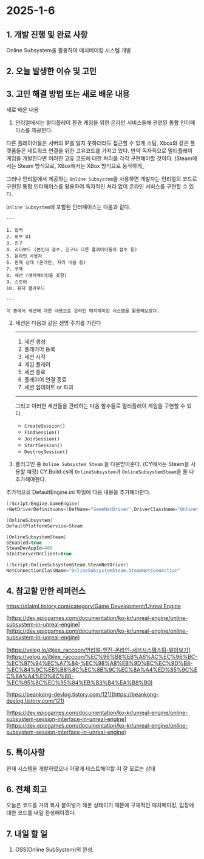# 2025-1-6

## 1. 개발 진행 및 완료 사항

Online Subsystem을 활용하여 매치메이킹 시스템 개발

## 2. 오늘 발생한 이슈 및 고민

## 3. 고민 해결 방법 또는 새로 배운 내용

새로 배운 내용

1. 언리얼에서는 멀티플레이 환경 게임을 위한 온라인 서비스들에 관련된 통합 인터페이스를 제공한다.

다른 플레이어들은 서버의 IP를 알지 못하더라도 접근할 수 있게 스팀, Xbox와 같은 플랫폼들은 네트워크 연결을 위한 고유코드를 가지고 있다. 만약 독자적으로 멀티플레이 게임을 개발한다면 이러한 고유 코드에 대한 처리를 각각 구현해야할 것이다. (Steam에서는 Steam 방식으로, XBox에서는 XBox 방식으로 동작하게_

그러나 언리얼에서 제공하는 `Online Subsystem`을 사용하면 개발자는 언리얼의 코드로 구현된 통합 인터페이스를 활용하여 독자적인 처리 없이 온라인 서비스를 구현할 수 있다.

`Online Subsystem`에 포함된 인터페이스는 다음과 같다.
    
    ---
    
    1. 업적
    2. 외부 UI
    3. 친구
    4. 리더보드 (본인의 점수, 친구나 다른 플레이어들의 점수 등)
    5. 온라인 사용자
    6. 현재 상태 (온라인, 자리 비움 등)
    7. 구매
    8. 세션 (매치메이킹을 포함)
    9. 스토어
    10. 유저 클라우드
    
    ---
    
    이 중에서 세션에 대한 내용으로 온라인 매치메이킹 시스템을 활용해보았다.
    
2. 세션은 다음과 같은 생명 주기를 가진다
    
    ---
    
    1. 세션 생성
    2. 플레이어 등록
    3. 세션 시작
    4. 게임 플레이
    5. 세션 종료
    6. 플레이어 연결 종료
    7. 세션 업데이트 or 파괴
    
    ---
    
    그리고 이러한 세션들을 관리하는 다음 함수들로 멀티플레이 게임을 구현할 수 있다.
    
    - `CreateSession()`
    - `FindSession()`
    - `JoinSession()`
    - `StartSession()`
    - `DestroySession()`
3. 플러그인 중 `Online Subsystem Steam` 을 다운받아준다. (CY에서는 Steam을 사용할 예정)
CY.Build.cs에 `OnlineSubsystem`과 `OnlineSubsystemSteam`을 둘 다 추가해야한다.

추가적으로 DefaultEngine.ini 파일에 다음 내용을 추가해야한다.

```cpp
[/Script/Engine.GameEngine]
+NetDriverDefinitions=(DefName="GameNetDriver",DriverClassName="OnlineSubsystemSteam.SteamNetDriver",DriverClassNameFallback="OnlineSubsystemUtils.IpNetDriver")

[OnlineSubsystem]
DefaultPlatformService=Steam

[OnlineSubsystemSteam]
bEnabled=true
SteamDevAppId=480
bInitServerOnClient=true

[/Script/OnlineSubsystemSteam.SteamNetDriver]
NetConnectionClassName="OnlineSubsystemSteam.SteamNetConnection"
```

## 4. 참고할 만한 레퍼런스

[https://dlaiml.tistory.com/category/Game Development/Unreal Engine](https://dlaiml.tistory.com/category/Game%20Development/Unreal%20Engine)

[https://dev.epicgames.com/documentation/ko-kr/unreal-engine/online-subsystem-in-unreal-engine](https://dev.epicgames.com/documentation/ko-kr/unreal-engine/online-subsystem-in-unreal-engine)

[https://velog.io/@lee_raccoon/언리얼-엔진-온라인-서브시스템스팀-알아보기](https://velog.io/@lee_raccoon/%EC%96%B8%EB%A6%AC%EC%96%BC-%EC%97%94%EC%A7%84-%EC%98%A8%EB%9D%BC%EC%9D%B8-%EC%84%9C%EB%B8%8C%EC%8B%9C%EC%8A%A4%ED%85%9C%EC%8A%A4%ED%8C%80-%EC%95%8C%EC%95%84%EB%B3%B4%EA%B8%B0)

[https://beankong-devlog.tistory.com/121](https://beankong-devlog.tistory.com/121)

[https://dev.epicgames.com/documentation/ko-kr/unreal-engine/online-subsystem-session-interface-in-unreal-engine](https://dev.epicgames.com/documentation/ko-kr/unreal-engine/online-subsystem-session-interface-in-unreal-engine)

## 5. 특이사항

현재 시스템을 개발하였으나 어떻게 테스트해야할 지 잘 모르는 상태

## 6. 전체 회고

오늘은 코드를 거의 복사 붙여넣기 해온 상태이기 때문에 구체적인 매치메이킹, 입장에 대한 코드를 내일 완성해야겠다.

## 7. 내일 할 일

1. OSS(Online SubSystem)의 완성.